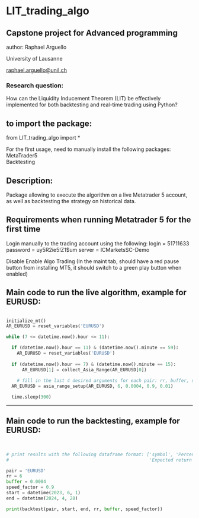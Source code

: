 # LIT_trading_algo

## Capstone project for Advanced programming 
author: Raphael Arguello

University of Lausanne

raphael.arguello@unil.ch

### Research question: 
How can the Liquidity Inducement Theorem (LIT) be effectively implemented for both backtesting and real-time trading using Python?

## to import the package: 
from LIT_trading_algo import *

For the first usage, need to manually install the following packages: <br />
MetaTrader5 <br />
Backtesting

## Description:
Package allowing to execute the algorithm on a live Metatrader 5 account, as well as backtesting the strategy on historical data.

## Requirements when running Metatrader 5 for the first time
Login manually to the trading account using the following:
login = 51711633
password = uy5R2ie5!Z1$um
server = ICMarketsSC-Demo

Disable Enable Algo Trading (In the maint tab, should have a red pause button from installing MT5, it should switch to a green play button when enabled)

## Main code to run the live algorithm, example for EURUSD: 

```python

initialize_mt()
AR_EURUSD = reset_variables('EURUSD')

while (7 <= datetime.now().hour <= 11):

  if (datetime.now().hour == 11) & (datetime.now().minute == 59):
    AR_EURUSD = reset_variables('EURUSD')
      
  if (datetime.now().hour == 7) & (datetime.now().minute == 15):
      AR_EURUSD[1] = collect_Asia_Range(AR_EURUSD[0])
      
    # fill in the last 4 desired arguments for each pair: rr, buffer, speed_factor, risk
  AR_EURUSD = asia_range_setup(AR_EURUSD, 6, 0.0004, 0.9, 0.01)

  time.sleep(300)

```

---------------------

## Main code to run the backtesting, example for EURUSD: 

```python


# print results with the following dataframe format: ['symbol', 'Percentage wins', 'Number trades',
#                                                     'Expected return', 'RR', 'buffer', 'speed factor']

pair = 'EURUSD'
rr = 6
buffer = 0.0004
speed_factor = 0.9
start = datetime(2023, 6, 1)
end = datetime(2024, 4, 28)

print(backtest(pair, start, end, rr, buffer, speed_factor))
```
